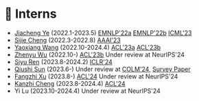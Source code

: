 # 🤖 Interns


- [Jiacheng Ye](https://jiacheng-ye.github.io/) (2022.1-2023.5) [EMNLP'22a](https://arxiv.org/pdf/2209.14569.pdf) [EMNLP'22b](https://arxiv.org/abs/2210.12329) [ICML'23](https://arxiv.org/abs/2302.05698) 
- [Sijie Cheng](https://adacheng.github.io/) (2022.3-2022.8)  [AAAI'23](https://arxiv.org/abs/2211.11160) 
- [Yaoxiang Wang](https://scholar.google.com/citations?user=7e_BZuYAAAAJ&hl=zh-CN) (2022.10-2024.4)  [ACL'23a](https://arxiv.org/abs/2212.10375) [ACL'23b](https://arxiv.org/abs/2303.02913) 
- [Zhenyu Wu](https://github.com/numbmelon)  (2022.10-)     [ACL'23b](https://arxiv.org/abs/2303.02913) Under review at NeurIPS'24
- [Siyu Ren](https://drsy.github.io/)  (2023.8-2024.2)  [ICLR'24](https://arxiv.org/abs/2310.04691) 
- [Qiushi Sun](https://qiushisun.github.io/)  (2023.6-)    Under review at [COLM'24](https://arxiv.org/abs/2310.00280), [Survey Paper](https://arxiv.org/abs/2403.14734)
- [Fangzhi Xu](https://xufangzhi.github.io/)  (2023.8-) [ACL'24](https://arxiv.org/abs/2311.09278) Under review at NeurIPS'24
- [Kanzhi Cheng](https://scholar.google.com/citations?user=S2IPVnwAAAAJ&hl=zh-CN)  (2023.8-2024.4)  [ACL'24](https://arxiv.org/abs/2311.09278) 
- Yi Lu (2023.10-2024.4) Under review at NeurIPS'24
